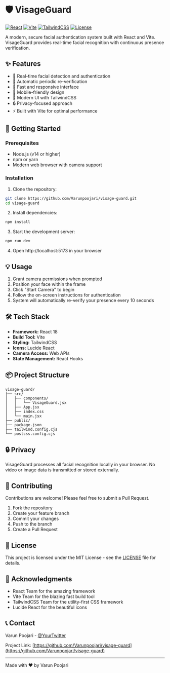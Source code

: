 # 🛡️ VisageGuard

[![React](https://img.shields.io/badge/React-18.2.0-blue.svg)](https://reactjs.org/)
[![Vite](https://img.shields.io/badge/Vite-5.0-blueviolet.svg)](https://vitejs.dev/)
[![TailwindCSS](https://img.shields.io/badge/TailwindCSS-3.4.1-38B2AC.svg)](https://tailwindcss.com/)
[![License](https://img.shields.io/badge/License-MIT-green.svg)](LICENSE)

A modern, secure facial authentication system built with React and Vite. VisageGuard provides real-time facial recognition with continuous presence verification.


## ✨ Features

- 🎥 Real-time facial detection and authentication
- 🔄 Automatic periodic re-verification
- 🚀 Fast and responsive interface
- 📱 Mobile-friendly design
- 🎨 Modern UI with TailwindCSS
- 🔒 Privacy-focused approach
- ⚡ Built with Vite for optimal performance

## 🚀 Getting Started

### Prerequisites

- Node.js (v14 or higher)
- npm or yarn
- Modern web browser with camera support

### Installation

1. Clone the repository:
```bash
git clone https://github.com/Varunpoojari/visage-guard.git
cd visage-guard
```

2. Install dependencies:
```bash
npm install
```

3. Start the development server:
```bash
npm run dev
```

4. Open http://localhost:5173 in your browser

## 💡 Usage

1. Grant camera permissions when prompted
2. Position your face within the frame
3. Click "Start Camera" to begin
4. Follow the on-screen instructions for authentication
5. System will automatically re-verify your presence every 10 seconds

## 🛠️ Tech Stack

- **Framework:** React 18
- **Build Tool:** Vite
- **Styling:** TailwindCSS
- **Icons:** Lucide React
- **Camera Access:** Web APIs
- **State Management:** React Hooks

## 📦 Project Structure

```
visage-guard/
├── src/
│   ├── components/
│   │   └── VisageGuard.jsx
│   ├── App.jsx
│   ├── index.css
│   └── main.jsx
├── public/
├── package.json
├── tailwind.config.cjs
└── postcss.config.cjs
```

## 🔒 Privacy

VisageGuard processes all facial recognition locally in your browser. No video or image data is transmitted or stored externally.

## 🤝 Contributing

Contributions are welcome! Please feel free to submit a Pull Request.

1. Fork the repository
2. Create your feature branch
3. Commit your changes
4. Push to the branch
5. Create a Pull Request

## 📄 License

This project is licensed under the MIT License - see the [LICENSE](LICENSE) file for details.

## 🙏 Acknowledgments

- React Team for the amazing framework
- Vite Team for the blazing fast build tool
- TailwindCSS Team for the utility-first CSS framework
- Lucide React for the beautiful icons

## 📞 Contact

Varun Poojari - [@YourTwitter](https://twitter.com/YourTwitter)

Project Link: [https://github.com/Varunpoojari/visage-guard](https://github.com/Varunpoojari/visage-guard)

---
Made with ❤️ by Varun Poojari
